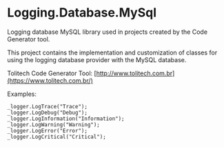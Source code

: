 # Logging.Database.MySql
Logging database MySQL library used in projects created by the Code Generator tool. 

This project contains the implementation and customization of classes for using the logging database provider with the MySQL database. 

Tolitech Code Generator Tool: [http://www.tolitech.com.br](https://www.tolitech.com.br/)

Examples:

```
_logger.LogTrace("Trace");
_logger.LogDebug("Debug");
_logger.LogInformation("Information");
_logger.LogWarning("Warning");
_logger.LogError("Error");
_logger.LogCritical("Critical");
```